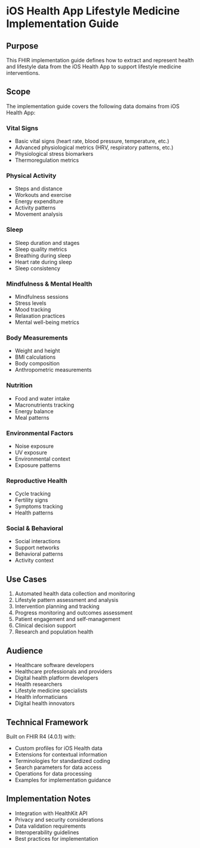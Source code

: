 # iOS Health App Lifestyle Medicine Implementation Guide

## Purpose
This FHIR implementation guide defines how to extract and represent health and lifestyle data from the iOS Health App to support lifestyle medicine interventions.

## Scope
The implementation guide covers the following data domains from iOS Health App:

### Vital Signs
- Basic vital signs (heart rate, blood pressure, temperature, etc.)
- Advanced physiological metrics (HRV, respiratory patterns, etc.)
- Physiological stress biomarkers
- Thermoregulation metrics

### Physical Activity
- Steps and distance
- Workouts and exercise
- Energy expenditure
- Activity patterns
- Movement analysis

### Sleep
- Sleep duration and stages
- Sleep quality metrics
- Breathing during sleep
- Heart rate during sleep
- Sleep consistency

### Mindfulness & Mental Health
- Mindfulness sessions
- Stress levels
- Mood tracking
- Relaxation practices
- Mental well-being metrics

### Body Measurements
- Weight and height
- BMI calculations
- Body composition
- Anthropometric measurements

### Nutrition
- Food and water intake
- Macronutrients tracking
- Energy balance
- Meal patterns

### Environmental Factors
- Noise exposure
- UV exposure
- Environmental context
- Exposure patterns

### Reproductive Health
- Cycle tracking
- Fertility signs
- Symptoms tracking
- Health patterns

### Social & Behavioral
- Social interactions
- Support networks
- Behavioral patterns
- Activity context

## Use Cases
1. Automated health data collection and monitoring
2. Lifestyle pattern assessment and analysis
3. Intervention planning and tracking
4. Progress monitoring and outcomes assessment
5. Patient engagement and self-management
6. Clinical decision support
7. Research and population health

## Audience
- Healthcare software developers
- Healthcare professionals and providers
- Digital health platform developers
- Health researchers
- Lifestyle medicine specialists
- Health informaticians
- Digital health innovators

## Technical Framework
Built on FHIR R4 (4.0.1) with:
- Custom profiles for iOS Health data
- Extensions for contextual information
- Terminologies for standardized coding
- Search parameters for data access
- Operations for data processing
- Examples for implementation guidance

## Implementation Notes
- Integration with HealthKit API
- Privacy and security considerations
- Data validation requirements
- Interoperability guidelines
- Best practices for implementation
